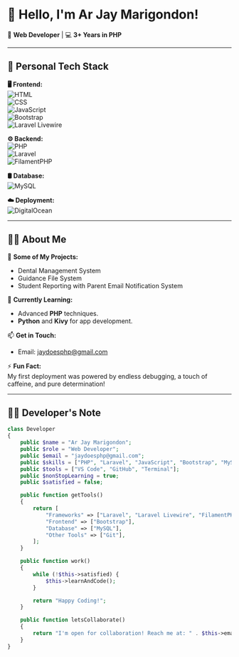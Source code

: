 # 👋 Hello, I'm Ar Jay Marigondon!  
🎯 **Web Developer** | 💻 **3+ Years in PHP**  

---

## 🚀 Personal Tech Stack  

**🖥️ Frontend:**  
![HTML](https://img.shields.io/badge/HTML5-E34F26?style=for-the-badge&logo=html5&logoColor=white)  
![CSS](https://img.shields.io/badge/CSS3-1572B6?style=for-the-badge&logo=css3&logoColor=white)  
![JavaScript](https://img.shields.io/badge/JavaScript-F7DF1E?style=for-the-badge&logo=javascript&logoColor=black)  
![Bootstrap](https://img.shields.io/badge/Bootstrap-563D7C?style=for-the-badge&logo=bootstrap&logoColor=white)  
![Laravel Livewire](https://img.shields.io/badge/Laravel%20Livewire-4E56A6?style=for-the-badge&logo=laravel&logoColor=white)  

**⚙️ Backend:**  
![PHP](https://img.shields.io/badge/PHP-777BB4?style=for-the-badge&logo=php&logoColor=white)  
![Laravel](https://img.shields.io/badge/Laravel-FF2D20?style=for-the-badge&logo=laravel&logoColor=white)  
![FilamentPHP](https://img.shields.io/badge/FilamentPHP-0078D7?style=for-the-badge&logo=php&logoColor=white)  

**🛢️ Database:**  
![MySQL](https://img.shields.io/badge/MySQL-4479A1?style=for-the-badge&logo=mysql&logoColor=white)  

**☁️ Deployment:**  
![DigitalOcean](https://img.shields.io/badge/Digital%20Ocean-0080FF?style=for-the-badge&logo=digitalocean&logoColor=white)  

---

## 👨‍💻 About Me  
🔭 **Some of My Projects:**  
- Dental Management System
- Guidance File System
- Student Reporting with Parent Email Notification System

🌱 **Currently Learning:**  
- Advanced **PHP** techniques.  
- **Python** and **Kivy** for app development.  

📫 **Get in Touch:**  
- Email: [jaydoesphp@gmail.com](mailto:jaydoesphp@gmail.com)  

⚡ **Fun Fact:**  
My first deployment was powered by endless debugging, a touch of caffeine, and pure determination!  

---

## 🧑‍💻 Developer's Note  

```php
class Developer
{
    public $name = "Ar Jay Marigondon";
    public $role = "Web Developer";
    public $email = "jaydoesphp@gmail.com";
    public $skills = ["PHP", "Laravel", "JavaScript", "Bootstrap", "MySQL"];
    public $tools = ["VS Code", "GitHub", "Terminal"];
    public $nonStopLearning = true;
    public $satisfied = false;

    public function getTools()
    {
        return [
            "Frameworks" => ["Laravel", "Laravel Livewire", "FilamentPHP"],
            "Frontend" => ["Bootstrap"],
            "Database" => ["MySQL"],
            "Other Tools" => ["Git"],
        ];
    }

    public function work()
    {
        while (!$this->satisfied) {
            $this->learnAndCode();
        }

        return "Happy Coding!";
    }

    public function letsCollaborate()
    {
        return "I'm open for collaboration! Reach me at: " . $this->email;
    }
}
